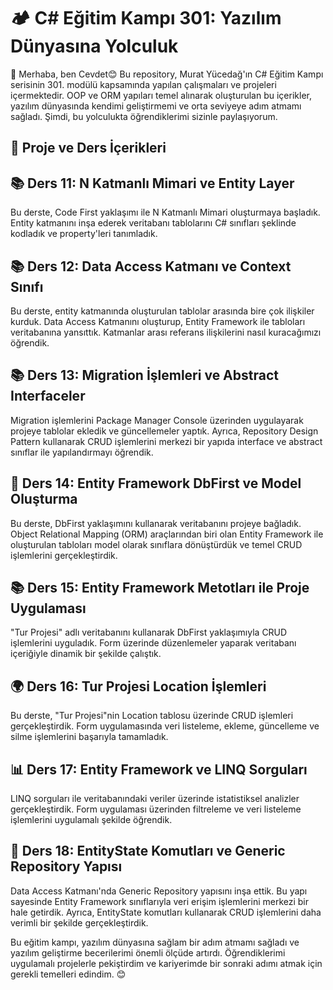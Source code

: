 # 🏕️ C# Eğitim Kampı 301: Yazılım Dünyasına Yolculuk
👋 Merhaba, ben Cevdet😊 Bu repository, Murat Yücedağ'ın C# Eğitim Kampı serisinin 301. modülü kapsamında yapılan çalışmaları ve projeleri içermektedir. OOP ve ORM yapıları temel alınarak oluşturulan bu içerikler, yazılım dünyasında kendimi geliştirmemi ve orta seviyeye adım atmamı sağladı. Şimdi, bu yolculukta öğrendiklerimi sizinle paylaşıyorum.

## 🎯 Proje ve Ders İçerikleri
## 📚 Ders 11: N Katmanlı Mimari ve Entity Layer
Bu derste, Code First yaklaşımı ile N Katmanlı Mimari oluşturmaya başladık. Entity katmanını inşa ederek veritabanı tablolarını C# sınıfları şeklinde kodladık ve property'leri tanımladık.

## 📚 Ders 12: Data Access Katmanı ve Context Sınıfı
Bu derste, entity katmanında oluşturulan tablolar arasında bire çok ilişkiler kurduk. Data Access Katmanını oluşturup, Entity Framework ile tabloları veritabanına yansıttık. Katmanlar arası referans ilişkilerini nasıl kuracağımızı öğrendik.

## 📚 Ders 13: Migration İşlemleri ve Abstract Interfaceler
Migration işlemlerini Package Manager Console üzerinden uygulayarak projeye tablolar ekledik ve güncellemeler yaptık. Ayrıca, Repository Design Pattern kullanarak CRUD işlemlerini merkezi bir yapıda interface ve abstract sınıflar ile yapılandırmayı öğrendik.

## 📘 Ders 14: Entity Framework DbFirst ve Model Oluşturma
Bu derste, DbFirst yaklaşımını kullanarak veritabanını projeye bağladık. Object Relational Mapping (ORM) araçlarından biri olan Entity Framework ile oluşturulan tabloları model olarak sınıflara dönüştürdük ve temel CRUD işlemlerini gerçekleştirdik.

## 📚 Ders 15: Entity Framework Metotları ile Proje Uygulaması
"Tur Projesi" adlı veritabanını kullanarak DbFirst yaklaşımıyla CRUD işlemlerini uyguladık. Form üzerinde düzenlemeler yaparak veritabanı içeriğiyle dinamik bir şekilde çalıştık.

## 🌍 Ders 16: Tur Projesi Location İşlemleri
Bu derste, "Tur Projesi"nin Location tablosu üzerinde CRUD işlemleri gerçekleştirdik. Form uygulamasında veri listeleme, ekleme, güncelleme ve silme işlemlerini başarıyla tamamladık.

## 📊 Ders 17: Entity Framework ve LINQ Sorguları
LINQ sorguları ile veritabanındaki veriler üzerinde istatistiksel analizler gerçekleştirdik. Form uygulaması üzerinden filtreleme ve veri listeleme işlemlerini uygulamalı şekilde öğrendik.

## 📃 Ders 18: EntityState Komutları ve Generic Repository Yapısı
Data Access Katmanı'nda Generic Repository yapısını inşa ettik. Bu yapı sayesinde Entity Framework sınıflarıyla veri erişim işlemlerini merkezi bir hale getirdik. Ayrıca, EntityState komutları kullanarak CRUD işlemlerini daha verimli bir şekilde gerçekleştirdik.

Bu eğitim kampı, yazılım dünyasına sağlam bir adım atmamı sağladı ve yazılım geliştirme becerilerimi önemli ölçüde artırdı. Öğrendiklerimi uygulamalı projelerle pekiştirdim ve kariyerimde bir sonraki adımı atmak için gerekli temelleri edindim. 😊
